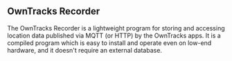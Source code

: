 ## OwnTracks Recorder

The OwnTracks Recorder is a lightweight program for storing and accessing location data published via MQTT (or HTTP) by the OwnTracks apps. It is a compiled program which is easy to install and operate even on low-end hardware, and it doesn't require an external database.

